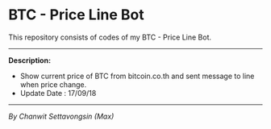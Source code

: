 # BTC - Price Line Bot
This repository consists of codes of my BTC - Price Line Bot.
_____

<b>Description:</b>
<ul>
  <li>Show current price of BTC from bitcoin.co.th and sent message to line when price change.</li>
  <li>Update Date : 17/09/18</li>
</ul>

_____

<i>By Chanwit Settavongsin (Max)</i>
